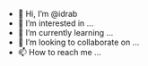 - 👋 Hi, I’m @idrab
- 👀 I’m interested in ...
- 🌱 I’m currently learning ...
- 💞️ I’m looking to collaborate on ...
- 📫 How to reach me ...

<!---
idrab/idrab is a ✨ special ✨ repository because its `README.md` (this file) appears on your GitHub profile.
You can click the Preview link to take a look at your changes.
--->
